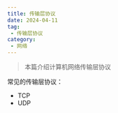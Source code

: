 ```yaml
---
title: 传输层协议
date: 2024-04-11
tag:
 - 传输层协议
category:
 - 网络
---
```


> 本篇介绍计算机网络传输层协议

常见的传输层协议：

- TCP
- UDP

<Catalog />